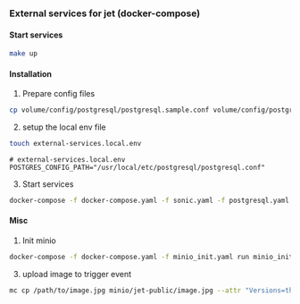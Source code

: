 ### External services for jet (docker-compose)

#### Start services
```bash
make up
```

#### Installation
1. Prepare config files

```bash
cp volume/config/postgresql/postgresql.sample.conf volume/config/postgresql/postgresql.conf
```

2. setup the local env file
```bash
touch external-services.local.env
```

```env
# external-services.local.env
POSTGRES_CONFIG_PATH="/usr/local/etc/postgresql/postgresql.conf"
```

3. Start services
```bash
docker-compose -f docker-compose.yaml -f sonic.yaml -f postgresql.yaml -f minio.yaml up -d
```

#### Misc

1. Init minio
```bash
docker-compose -f docker-compose.yaml -f minio_init.yaml run minio_init
```

3. upload image to trigger event
```bash
mc cp /path/to/image.jpg minio/jet-public/image.jpg --attr "Versions=thumbnail;Purpose=project_attachment"
```
